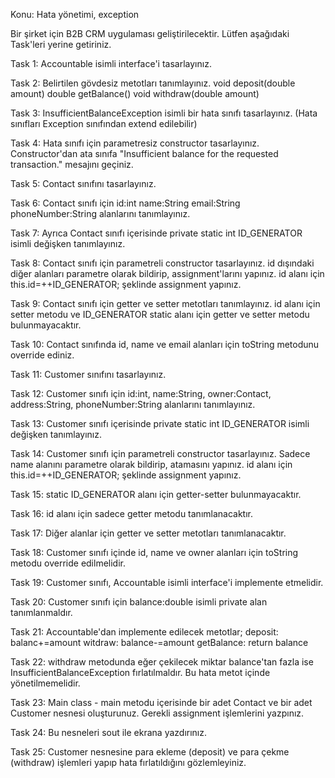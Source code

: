 Konu: Hata yönetimi, exception

Bir şirket için B2B CRM uygulaması geliştirilecektir. Lütfen aşağıdaki Task'leri yerine getiriniz.

Task 1: Accountable isimli interface'i tasarlayınız.

Task 2: Belirtilen gövdesiz metotları tanımlayınız. void deposit(double amount) double getBalance() void withdraw(double amount)

Task 3: InsufficientBalanceException isimli bir hata sınıfı tasarlayınız. (Hata sınıfları Exception sınıfından extend edilebilir)

Task 4: Hata sınıfı için parametresiz constructor tasarlayınız. Constructor'dan ata sınıfa "Insufficient balance for the requested transaction." mesajını geçiniz.

Task 5: Contact sınıfını tasarlayınız.

Task 6: Contact sınıfı için id:int name:String email:String phoneNumber:String alanlarını tanımlayınız.

Task 7: Ayrıca Contact sınıfı içerisinde private static int ID_GENERATOR isimli değişken tanımlayınız.

Task 8: Contact sınıfı için parametreli constructor tasarlayınız. id dışındaki diğer alanları parametre olarak bildirip, assignment'larını yapınız. id alanı için this.id=++ID_GENERATOR; şeklinde assignment yapınız.

Task 9: Contact sınıfı için getter ve setter metotları tanımlayınız. id alanı için setter metodu ve ID_GENERATOR static alanı için getter ve setter metodu bulunmayacaktır.

Task 10: Contact sınıfında id, name ve email alanları için toString metodunu override ediniz.

Task 11: Customer sınıfını tasarlayınız.

Task 12: Customer sınıfı için id:int, name:String, owner:Contact, address:String, phoneNumber:String alanlarını tanımlayınız.

Task 13: Customer sınıfı içerisinde private static int ID_GENERATOR isimli değişken tanımlayınız.

Task 14: Customer sınıfı için parametreli constructor tasarlayınız. Sadece name alanını parametre olarak bildirip, atamasını yapınız. id alanı için this.id=++ID_GENERATOR; şeklinde assignment yapınız.

Task 15: static ID_GENERATOR alanı için getter-setter bulunmayacaktır.

Task 16: id alanı için sadece getter metodu tanımlanacaktır.

Task 17: Diğer alanlar için getter ve setter metotları tanımlanacaktır.

Task 18: Customer sınıfı içinde id, name ve owner alanları için toString metodu override edilmelidir.

Task 19: Customer sınıfı, Accountable isimli interface'i implemente etmelidir.

Task 20: Customer sınıfı için balance:double isimli private alan tanımlanmaldır.

Task 21: Accountable'dan implemente edilecek metotlar; deposit: balanc+=amount witdraw: balance-=amount getBalance: return balance

Task 22: withdraw metodunda eğer çekilecek miktar balance'tan fazla ise InsufficientBalanceException fırlatılmaldır. Bu hata metot içinde yönetilmemelidir.

Task 23: Main class - main metodu içerisinde bir adet Contact ve bir adet Customer nesnesi oluşturunuz. Gerekli assignment işlemlerini yazpınız.

Task 24: Bu nesneleri sout ile ekrana yazdırınız.

Task 25: Customer nesnesine para ekleme (deposit) ve para çekme (withdraw) işlemleri yapıp hata fırlatıldığını gözlemleyiniz.